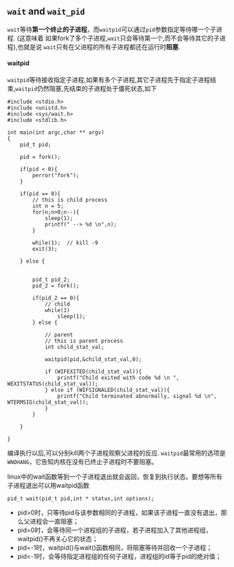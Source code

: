 ## `wait` and `wait_pid`

`wait`等待**第一个终止的子进程**，而`waitpid`可以通过`pid`参数指定等待哪一个子进程.
(这意味着 如果fork了多个子进程,`wait`只会等待第一个,而不会等待其它的子进程),也就是说
`wait`只有在父进程的所有子进程都还在运行时**阻塞**.

#### waitpid

`waitpid`等待接收指定子进程,如果有多个子进程,其它子进程先于指定子进程结束,`waitpid`仍然阻塞,先结束的子进程处于僵死状态,如下

    #include <stdio.h>
    #include <unistd.h>
    #include <sys/wait.h>
    #include <stdlib.h>
    
    int main(int argc,char ** argv)
    {
        pid_t pid;
    
        pid = fork();
    
        if(pid < 0){
            perror("fork");
        }
    
        if(pid == 0){
            // this is child process
            int n = 5;
            for(n;n>0;n--){
                sleep(1);
                printf(" --> %d \n",n);
            }
    
            while(1);  // kill -9
            exit(3);
    
        } else {
    
    
            pid_t pid_2;
            pid_2 = fork();
    
            if(pid_2 == 0){
                // child
                while(1)
                    sleep(1);
            } else {
    
                // parent
                // this is parent process
                int child_stat_val;
    
                waitpid(pid,&child_stat_val,0);
    
                if (WIFEXITED(child_stat_val)){
                    printf("Child exited with code %d \n ", WEXITSTATUS(child_stat_val));
                } else if (WIFSIGNALED(child_stat_val)){
                    printf("Child terminated abnormally, signal %d \n", WTERMSIG(child_stat_val));
                }
            }
    
        }
    
    }
    
编译执行以后,可以分别kill两个子进程观察父进程的反应. 
`waitpid`最常用的选项是`WNOHANG`，它告知内核在没有已终止子进程时不要阻塞。

linux中的wait函数等到一个子进程退出就会返回，恢复到执行状态。要想等所有子进程退出可以用waitpid函数
    
    pid_t wait(pid_t pid,int * status,int options);
    
 - pid>0时，只等待pid与该参数相同的子进程，如果该子进程一直没有退出，那么父进程会一直阻塞；
 - pid=0时，会等待同一个进程组的子进程，若子进程加入了其他进程组，waitpid()不再关心它的状态；
 - pid=-1时，waitpid()与wait()函数相同，将阻塞等待并回收一个子进程；
 - pid<-1时，会等待指定进程组的任何子进程，进程组的id等于pid的绝对值；